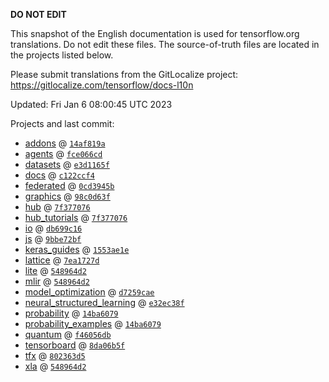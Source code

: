 __DO NOT EDIT__

This snapshot of the English documentation is used for tensorflow.org
translations. Do not edit these files. The source-of-truth files are located in
the projects listed below.

Please submit translations from the GitLocalize project: https://gitlocalize.com/tensorflow/docs-l10n

Updated: Fri Jan  6 08:00:45 UTC 2023

Projects and last commit:

- [addons](https://github.com/tensorflow/addons/tree/master/docs) @ <a href='https://github.com/tensorflow/addons/commit/14af819a7dbbb857c6a210dcaa38120d1c55e312'><code>14af819a</code></a>
- [agents](https://github.com/tensorflow/agents/tree/master/docs) @ <a href='https://github.com/tensorflow/agents/commit/fce066cdee99e8576b4af06fcc75336527b3e938'><code>fce066cd</code></a>
- [datasets](https://github.com/tensorflow/datasets/tree/master/docs) @ <a href='https://github.com/tensorflow/datasets/commit/e3d1165f13d647b7f006a2c9bb623196df208b76'><code>e3d1165f</code></a>
- [docs](https://github.com/tensorflow/docs/tree/master/site/en) @ <a href='https://github.com/tensorflow/docs/commit/c122ccf47ee4c49d604b52dc728f8bffb5a05d8f'><code>c122ccf4</code></a>
- [federated](https://github.com/tensorflow/federated/tree/main/docs) @ <a href='https://github.com/tensorflow/federated/commit/0cd3945baf8feb9031fb33678c54a97f9172e3d6'><code>0cd3945b</code></a>
- [graphics](https://github.com/tensorflow/graphics/tree/master/tensorflow_graphics/g3doc) @ <a href='https://github.com/tensorflow/graphics/commit/98c0d63f1eb8b475070e0ae94f42386842862512'><code>98c0d63f</code></a>
- [hub](https://github.com/tensorflow/hub/tree/master/docs) @ <a href='https://github.com/tensorflow/hub/commit/7f37707623ad57da3021f12219a483149aa76a42'><code>7f377076</code></a>
- [hub_tutorials](https://github.com/tensorflow/hub/tree/master/examples/colab) @ <a href='https://github.com/tensorflow/hub/commit/7f37707623ad57da3021f12219a483149aa76a42'><code>7f377076</code></a>
- [io](https://github.com/tensorflow/io/tree/master/docs) @ <a href='https://github.com/tensorflow/io/commit/db699c16c7d7ec477dd029aead65b6c47ed92687'><code>db699c16</code></a>
- [js](https://github.com/tensorflow/tfjs-website/tree/master/docs) @ <a href='https://github.com/tensorflow/tfjs-website/commit/9bbe72bfb6cfa8d616eaa4a783e3c9f12061cdf6'><code>9bbe72bf</code></a>
- [keras_guides](https://github.com/tensorflow/docs/tree/snapshot-keras/site/en/guide/keras) @ <a href='https://github.com/tensorflow/docs/commit/1553ae1e4a149be71703e2ee60173b3d1e0e8c00'><code>1553ae1e</code></a>
- [lattice](https://github.com/tensorflow/lattice/tree/master/docs) @ <a href='https://github.com/tensorflow/lattice/commit/7ea1727de1e0309eb324296bc445e0bf5c5c6d74'><code>7ea1727d</code></a>
- [lite](https://github.com/tensorflow/tensorflow/tree/master/tensorflow/lite/g3doc) @ <a href='https://github.com/tensorflow/tensorflow/commit/548964d24666f9550e9a40249a917145bf9670fb'><code>548964d2</code></a>
- [mlir](https://github.com/tensorflow/tensorflow/tree/master/tensorflow/compiler/mlir/g3doc) @ <a href='https://github.com/tensorflow/tensorflow/commit/548964d24666f9550e9a40249a917145bf9670fb'><code>548964d2</code></a>
- [model_optimization](https://github.com/tensorflow/model-optimization/tree/master/tensorflow_model_optimization/g3doc) @ <a href='https://github.com/tensorflow/model-optimization/commit/d7259cae513726b593597c0f823da3455d245d7b'><code>d7259cae</code></a>
- [neural_structured_learning](https://github.com/tensorflow/neural-structured-learning/tree/master/g3doc) @ <a href='https://github.com/tensorflow/neural-structured-learning/commit/e32ec38f56e331114ec9e7c7c0e318d8b88d5d07'><code>e32ec38f</code></a>
- [probability](https://github.com/tensorflow/probability/tree/main/tensorflow_probability/g3doc) @ <a href='https://github.com/tensorflow/probability/commit/14ba6079ecf3ca6ceed116ddacf52df2842dc554'><code>14ba6079</code></a>
- [probability_examples](https://github.com/tensorflow/probability/tree/main/tensorflow_probability/examples/jupyter_notebooks) @ <a href='https://github.com/tensorflow/probability/commit/14ba6079ecf3ca6ceed116ddacf52df2842dc554'><code>14ba6079</code></a>
- [quantum](https://github.com/tensorflow/quantum/tree/master/docs) @ <a href='https://github.com/tensorflow/quantum/commit/f46056db49619faa17b417eca899f588fffe4631'><code>f46056db</code></a>
- [tensorboard](https://github.com/tensorflow/tensorboard/tree/master/docs) @ <a href='https://github.com/tensorflow/tensorboard/commit/8da06b5fc09b96c116926d747a089c038d9fad6f'><code>8da06b5f</code></a>
- [tfx](https://github.com/tensorflow/tfx/tree/master/docs) @ <a href='https://github.com/tensorflow/tfx/commit/802363d5a2a1a55d13395815fbafb2fd1355d98c'><code>802363d5</code></a>
- [xla](https://github.com/tensorflow/tensorflow/tree/master/tensorflow/compiler/xla/g3doc) @ <a href='https://github.com/tensorflow/tensorflow/commit/548964d24666f9550e9a40249a917145bf9670fb'><code>548964d2</code></a>

